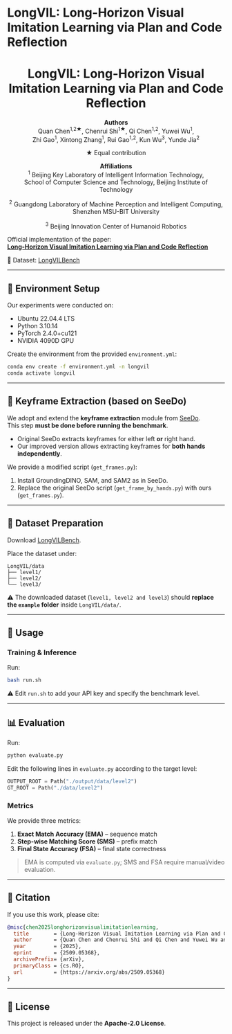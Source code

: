 # LongVIL: Long-Horizon Visual Imitation Learning via Plan and Code Reflection


<div align="center">

# LongVIL: Long-Horizon Visual Imitation Learning via Plan and Code Reflection

**Authors**  
Quan Chen<sup>1,2★</sup>, Chenrui Shi<sup>1★</sup>, Qi Chen<sup>1,2</sup>, Yuwei Wu<sup>1</sup>,  
Zhi Gao<sup>1</sup>, Xintong Zhang<sup>1</sup>, Rui Gao<sup>1,2</sup>, Kun Wu<sup>3</sup>, Yunde Jia<sup>2</sup>  

★ Equal contribution  

**Affiliations**  
<sup>1</sup> Beijing Key Laboratory of Intelligent Information Technology,  
School of Computer Science and Technology, Beijing Institute of Technology  

<sup>2</sup> Guangdong Laboratory of Machine Perception and Intelligent Computing,  
Shenzhen MSU-BIT University  

<sup>3</sup> Beijing Innovation Center of Humanoid Robotics  

</div>




Official implementation of the paper:  
[**Long-Horizon Visual Imitation Learning via Plan and Code Reflection**](https://arxiv.org/abs/2509.05368)  

📂 Dataset: [LongVILBench](https://huggingface.co/datasets/cq838/LongVILBench)  

---

## 🔧 Environment Setup
Our experiments were conducted on:
- Ubuntu 22.04.4 LTS  
- Python 3.10.14  
- PyTorch 2.4.0+cu121  
- NVIDIA 4090D GPU  

Create the environment from the provided `environment.yml`:
```bash
conda env create -f environment.yml -n longvil
conda activate longvil
```

---

## 🎯 Keyframe Extraction (based on SeeDo)
We adopt and extend the **keyframe extraction** module from [SeeDo](https://github.com/ai4ce/SeeDo).  
This step **must be done before running the benchmark**.

- Original SeeDo extracts keyframes for either left **or** right hand.  
- Our improved version allows extracting keyframes for **both hands independently**.  

We provide a modified script (`get_frames.py`):  
1. Install GroundingDINO, SAM, and SAM2 as in SeeDo.  
2. Replace the original SeeDo script (`get_frame_by_hands.py`) with ours (`get_frames.py`).  

---

## 📂 Dataset Preparation
Download [LongVILBench](https://huggingface.co/datasets/cq838/LongVILBench).  

Place the dataset under:
```
LongVIL/data
├── level1/
├── level2/
└── level3/
```
⚠️ The downloaded dataset (`level1, level2 and level3`) should **replace the `example` folder** inside `LongVIL/data/`.  

---

## 🚀 Usage

### Training & Inference
Run:
```bash
bash run.sh
```
⚠️ Edit `run.sh` to add your API key and specify the benchmark level.

---

## 📊 Evaluation

Run:
```bash
python evaluate.py
```
Edit the following lines in `evaluate.py` according to the target level:
```python
OUTPUT_ROOT = Path("./output/data/level2")
GT_ROOT = Path("./data/level2")
```

### Metrics
We provide three metrics:
1. **Exact Match Accuracy (EMA)** – sequence match  
2. **Step-wise Matching Score (SMS)** – prefix match  
3. **Final State Accuracy (FSA)** – final state correctness  

> EMA is computed via `evaluate.py`; SMS and FSA require manual/video evaluation.  

---

## 📖 Citation
If you use this work, please cite:

```bibtex
@misc{chen2025longhorizonvisualimitationlearning,
  title        = {Long-Horizon Visual Imitation Learning via Plan and Code Reflection},
  author       = {Quan Chen and Chenrui Shi and Qi Chen and Yuwei Wu and Zhi Gao and Xintong Zhang and Rui Gao and Kun Wu and Yunde Jia},
  year         = {2025},
  eprint       = {2509.05368},
  archivePrefix= {arXiv},
  primaryClass = {cs.RO},
  url          = {https://arxiv.org/abs/2509.05368}
}
```

---

## 📜 License
This project is released under the **Apache-2.0 License**.  
